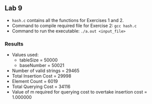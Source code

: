 ## Lab 9
- `hash.c` contains all the functions for Exercises 1 and 2.
- Command to compile required file for Exercise 2: `gcc hash.c`
- Command to run the executable: `./a.out <input_file>`

### Results
- Values used:
  - tableSize = 50000
  - baseNumber = 50021
- Number of valid strings = 29465
- Total Insertion Cost = 29998
- Element Count = 6019
- Total Querying Cost = 34116
- Value of m required for querying cost to overtake insertion cost = 1.000000